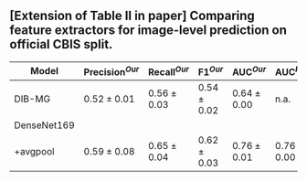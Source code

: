 ## [Extension of Table II in paper] Comparing feature extractors for image-level prediction on official CBIS split. 
| Model      | $\text{Precision}^{Our}$   | $\text{Recall}^{Our}$  | $\text{F1}^{Our}$       | $\text{AUC}^{Our}$        | $\text{AUC}^{Paper}$ |
| ---------- | -------------------        | -------                | ---------               | ---------                 | -----------          |
| DIB-MG | $0.52 \pm 0.01$ | $0.56 \pm 0.03$ |$0.54 \pm 0.02$ | $0.64 \pm 0.00$ | n.a. |
| DenseNet169 | | | | | |
| +avgpool | $0.59 \pm 0.08$ | $0.65 \pm 0.04$ | $0.62 \pm 0.03$ |$0.76 \pm 0.01$| $0.76 \pm 0.00$|
